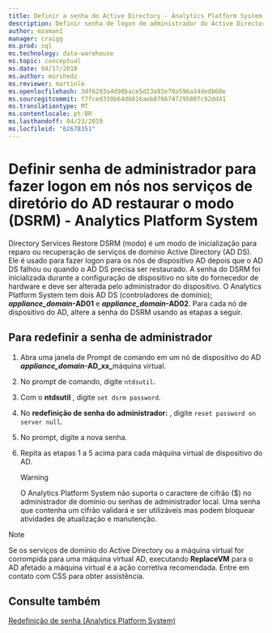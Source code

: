 ```yaml
---
title: Definir a senha do Active Directory - Analytics Platform System | Microsoft Docs
description: Definir senha de logon de administrador do Active Directory nós no modo de restauração dos serviços de diretório no Analytics Platform System (APS).
author: mzaman1
manager: craigg
ms.prod: sql
ms.technology: data-warehouse
ms.topic: conceptual
ms.date: 04/17/2018
ms.author: murshedz
ms.reviewer: martinle
ms.openlocfilehash: 3df6203a4d98bace5d23a92e70a596a34dedb60e
ms.sourcegitcommit: f7fced330b64d6616aeb8766747295807c92dd41
ms.translationtype: MT
ms.contentlocale: pt-BR
ms.lasthandoff: 04/23/2019
ms.locfileid: "62678351"
---
```

# <a name="set-admin-password-for-logging-on-to-ad-nodes-in-directory-services-restore-mode-dsrm---analytics-platform-system"></a>Definir senha de administrador para fazer logon em nós nos serviços de diretório do AD restaurar o modo (DSRM) - Analytics Platform System
Directory Services Restore DSRM (modo) é um modo de inicialização para reparo ou recuperação de serviços de domínio Active Directory (AD DS). Ele é usado para fazer logon para os nós de dispositivo AD depois que o AD DS falhou ou quando o AD DS precisa ser restaurado. A senha do DSRM foi inicializada durante a configuração de dispositivo no site do fornecedor de hardware e deve ser alterada pelo administrador do dispositivo. O Analytics Platform System tem dois AD DS (controladores de domínio);  **_appliance_domain_-AD01** e  **_appliance_domain_-AD02**. Para cada nó de dispositivo do AD, altere a senha do DSRM usando as etapas a seguir.  
  
## <a name="HowToDSRM"></a>Para redefinir a senha de administrador  
  
1.  Abra uma janela de Prompt de comando em um nó de dispositivo do AD  <strong>_appliance_domain_-AD_xx_</strong>máquina virtual.  
  
2.  No prompt de comando, digite `ntdsutil`.  
  
3.  Com o **ntdsutil** , digite `set dsrm password`.  
  
4.  No **redefinição de senha do administrador:** , digite `reset password on server null`.  
  
5.  No prompt, digite a nova senha.  
  
6.  Repita as etapas 1 a 5 acima para cada máquina virtual de dispositivo do AD.  
  
    > [!WARNING]  
    > O Analytics Platform System não suporta o caractere de cifrão ($) no administrador de domínio ou senhas de administrador local. Uma senha que contenha um cifrão validará e ser utilizáveis mas podem bloquear atividades de atualização e manutenção.  
  
> [!NOTE]  
> Se os serviços de domínio do Active Directory ou a máquina virtual for corrompida para uma máquina virtual AD, executando **ReplaceVM** para o AD afetado a máquina virtual é a ação corretiva recomendada. Entre em contato com CSS para obter assistência.  
  
## <a name="see-also"></a>Consulte também  
[Redefinição de senha &#40;Analytics Platform System&#41;](password-reset.md)  
  
